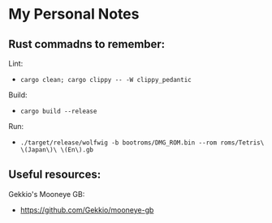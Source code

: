 # My Personal Notes

## Rust commadns to remember:

Lint:

  * `cargo clean; cargo clippy -- -W clippy_pedantic`

Build:

  * `cargo build --release`

Run:

 * `./target/release/wolfwig -b bootroms/DMG_ROM.bin --rom roms/Tetris\ \(Japan\)\ \(En\).gb`

## Useful resources:

Gekkio's Mooneye GB:
  * https://github.com/Gekkio/mooneye-gb
